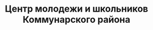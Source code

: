 ---
title: Центр молодежи и школьников Коммунарского района
address: '69104, г. Запорожье, ул. Сытова, 17-а'
phone: []
url: ''
about: ''
searchTitle: 'Центр молодежи и школьников, г. Запорожье, ул. Сытова, 17а'
tags:
  - Художественные школы
geometry:
  location:
    lat: 47.7801818
    lng: 35.2222127
  viewport:
    northeast:
      lat: 47.78135938029151
      lng: 35.2235657302915
    southwest:
      lat: 47.77866141970851
      lng: 35.22086776970851
place_id: ChIJX233F8Fe3EARoDvb8mR-dNU

---